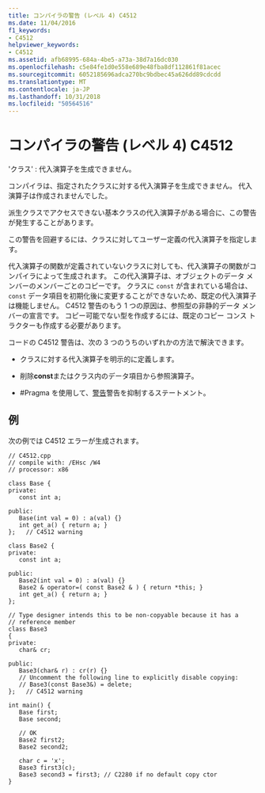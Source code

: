 ```yaml
---
title: コンパイラの警告 (レベル 4) C4512
ms.date: 11/04/2016
f1_keywords:
- C4512
helpviewer_keywords:
- C4512
ms.assetid: afb68995-684a-4be5-a73a-38d7a16dc030
ms.openlocfilehash: c5e84fe1d0e558e689e48fba8df112861f81acec
ms.sourcegitcommit: 6052185696adca270bc9bdbec45a626dd89cdcdd
ms.translationtype: MT
ms.contentlocale: ja-JP
ms.lasthandoff: 10/31/2018
ms.locfileid: "50564516"
---
```

# <a name="compiler-warning-level-4-c4512"></a>コンパイラの警告 (レベル 4) C4512

'クラス' : 代入演算子を生成できません。

コンパイラは、指定されたクラスに対する代入演算子を生成できません。 代入演算子は作成されませんでした。

派生クラスでアクセスできない基本クラスの代入演算子がある場合に、この警告が発生することがあります。

この警告を回避するには、クラスに対してユーザー定義の代入演算子を指定します。

代入演算子の関数が定義されていないクラスに対しても、代入演算子の関数がコンパイラによって生成されます。 この代入演算子は、オブジェクトのデータ メンバーのメンバーごとのコピーです。 クラスに `const` が含まれている場合は、`const` データ項目を初期化後に変更することができないため、既定の代入演算子は機能しません。 C4512 警告のもう 1 つの原因は、参照型の非静的データ メンバーの宣言です。 コピー可能でない型を作成するには、既定のコピー コンス トラクターも作成する必要があります。

コードの C4512 警告は、次の 3 つのうちのいずれかの方法で解決できます。

- クラスに対する代入演算子を明示的に定義します。

- 削除**const**またはクラス内のデータ項目から参照演算子。

- #Pragma を使用して、[警告](../../preprocessor/warning.md)警告を抑制するステートメント。

## <a name="example"></a>例

次の例では C4512 エラーが生成されます。

```
// C4512.cpp
// compile with: /EHsc /W4
// processor: x86

class Base {
private:
   const int a;

public:
   Base(int val = 0) : a(val) {}
   int get_a() { return a; }
};   // C4512 warning

class Base2 {
private:
   const int a;

public:
   Base2(int val = 0) : a(val) {}
   Base2 & operator=( const Base2 & ) { return *this; }
   int get_a() { return a; }
};

// Type designer intends this to be non-copyable because it has a
// reference member
class Base3
{
private:
   char& cr;

public:
   Base3(char& r) : cr(r) {}
   // Uncomment the following line to explicitly disable copying:
   // Base3(const Base3&) = delete;
};   // C4512 warning

int main() {
   Base first;
   Base second;

   // OK
   Base2 first2;
   Base2 second2;

   char c = 'x';
   Base3 first3(c);
   Base3 second3 = first3; // C2280 if no default copy ctor
}
```